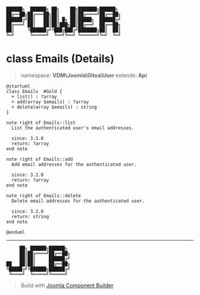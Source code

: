 ```
██████╗  ██████╗ ██╗    ██╗███████╗██████╗
██╔══██╗██╔═══██╗██║    ██║██╔════╝██╔══██╗
██████╔╝██║   ██║██║ █╗ ██║█████╗  ██████╔╝
██╔═══╝ ██║   ██║██║███╗██║██╔══╝  ██╔══██╗
██║     ╚██████╔╝╚███╔███╔╝███████╗██║  ██║
╚═╝      ╚═════╝  ╚══╝╚══╝ ╚══════╝╚═╝  ╚═╝
```
# class Emails (Details)
> namespace: **VDM\Joomla\Gitea\User**
> extends: **Api**
```uml
@startuml
class Emails  #Gold {
  + list() : ?array
  + add(array $emails) : ?array
  + delete(array $emails) : string
}

note right of Emails::list
  List the authenticated user's email addresses.

  since: 3.2.0
  return: ?array
end note

note right of Emails::add
  Add email addresses for the authenticated user.

  since: 3.2.0
  return: ?array
end note

note right of Emails::delete
  Delete email addresses for the authenticated user.

  since: 3.2.0
  return: string
end note
 
@enduml
```

---
```
     ██╗ ██████╗██████╗
     ██║██╔════╝██╔══██╗
     ██║██║     ██████╔╝
██   ██║██║     ██╔══██╗
╚█████╔╝╚██████╗██████╔╝
 ╚════╝  ╚═════╝╚═════╝
```
> Build with [Joomla Component Builder](https://git.vdm.dev/joomla/Component-Builder)

